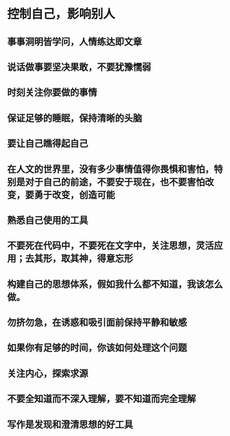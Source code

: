 # 控制自己，影响别人
## 事事洞明皆学问，人情练达即文章
## 说话做事要坚决果敢，不要犹豫懦弱
## 时刻关注你要做的事情
## 保证足够的睡眠，保持清晰的头脑
## 要让自己瞧得起自己
## 在人文的世界里，没有多少事情值得你畏惧和害怕，特别是对于自己的前途，不要安于现在，也不要害怕改变，要勇于改变，创造可能
## 熟悉自己使用的工具
## 不要死在代码中，不要死在文字中，关注思想，灵活应用；去其形，取其神，得意忘形
## 构建自己的思想体系，假如我什么都不知道，我该怎么做。
## 勿挤勿急，在诱惑和吸引面前保持平静和敏感
## 如果你有足够的时间，你该如何处理这个问题
## 关注内心，探索求源
## 不要全知道而不深入理解，要不知道而完全理解
## 写作是发现和澄清思想的好工具
